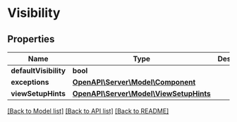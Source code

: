 # Visibility

## Properties
Name | Type | Description | Notes
------------ | ------------- | ------------- | -------------
**defaultVisibility** | **bool** |  | [optional] 
**exceptions** | [**OpenAPI\Server\Model\Component**](Component.md) |  | [optional] 
**viewSetupHints** | [**OpenAPI\Server\Model\ViewSetupHints**](ViewSetupHints.md) |  | 

[[Back to Model list]](../README.md#documentation-for-models) [[Back to API list]](../README.md#documentation-for-api-endpoints) [[Back to README]](../README.md)


